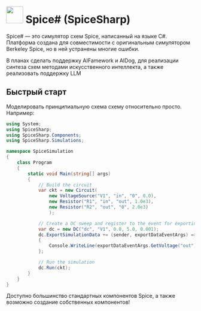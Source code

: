 # <img src="https://spicesharp.github.io/SpiceSharp/api/images/logo_full.svg" width="45px" /> Spice# (SpiceSharp)
Spice# — это симулятор схем Spice, написанный на языке C#. Платформа создана для совместимости с оригинальным симулятором Berkeley Spice, но в ней устранены многие ошибки.

В планах сделать поддержку AIFamework и AIDog, для реализации синтеза схем методами искусственного интеллекта, а также реализовать поддержку LLM

##  Быстрый старт
Моделировать принципиальную схема схему относительно просто. Например:

```csharp
using System;
using SpiceSharp;
using SpiceSharp.Components;
using SpiceSharp.Simulations;

namespace SpiceSimulation
{
    class Program
    {
        static void Main(string[] args)
        {
            // Build the circuit
            var ckt = new Circuit(
                new VoltageSource("V1", "in", "0", 0.0),
                new Resistor("R1", "in", "out", 1.0e3),
                new Resistor("R2", "out", "0", 2.0e3)
                );

            // Create a DC sweep and register to the event for exporting simulation data
            var dc = new DC("dc", "V1", 0.0, 5.0, 0.001);
            dc.ExportSimulationData += (sender, exportDataEventArgs) =>
            {
                Console.WriteLine(exportDataEventArgs.GetVoltage("out"));
            };

            // Run the simulation
            dc.Run(ckt);
        }
    }
}
```

Доступно большинство стандартных компонентов Spice, а также возможно создание собственных компонентов!
